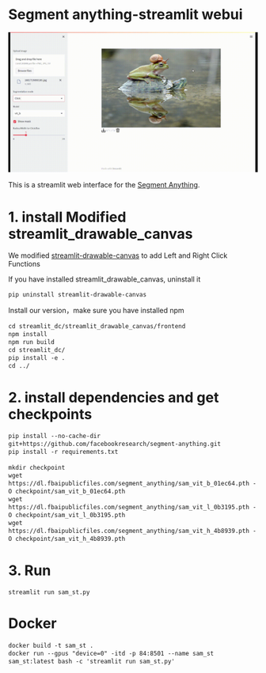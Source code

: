 # Segment anything-streamlit webui
![demo](./demo/demo.gif)

This is a streamlit web interface for the [Segment Anything](https://github.com/facebookresearch/segment-anything).

# 1. install Modified streamlit_drawable_canvas
We modified [streamlit-drawable-canvas](https://github.com/andfanilo/streamlit-drawable-canvas) to add Left and Right Click Functions

If you have installed streamlit_drawable_canvas, uninstall it
```shell
pip uninstall streamlit-drawable-canvas
```
Install our version，make sure you have installed npm
```shell
cd streamlit_dc/streamlit_drawable_canvas/frontend
npm install
npm run build
cd streamlit_dc/
pip install -e .
cd ../
```

# 2. install dependencies and get checkpoints
```shell
pip install --no-cache-dir git+https://github.com/facebookresearch/segment-anything.git
pip install -r requirements.txt

mkdir checkpoint
wget https://dl.fbaipublicfiles.com/segment_anything/sam_vit_b_01ec64.pth -O checkpoint/sam_vit_b_01ec64.pth
wget https://dl.fbaipublicfiles.com/segment_anything/sam_vit_l_0b3195.pth -O checkpoint/sam_vit_l_0b3195.pth
wget https://dl.fbaipublicfiles.com/segment_anything/sam_vit_h_4b8939.pth -O checkpoint/sam_vit_h_4b8939.pth
```

# 3. Run
```shell
streamlit run sam_st.py
```

# Docker
```shell
docker build -t sam_st .
docker run --gpus "device=0" -itd -p 84:8501 --name sam_st sam_st:latest bash -c 'streamlit run sam_st.py'
```
